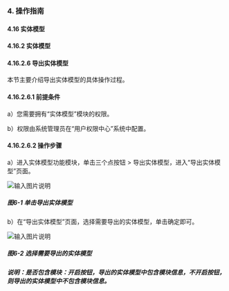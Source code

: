 ### 4. 操作指南

#### 4.16 实体模型

#### 4.16.2 实体模型

#### 4.16.2.6 导出实体模型

本节主要介绍导出实体模型的具体操作过程。

#### 4.16.2.6.1 前提条件

a）您需要拥有“实体模型”模块的权限。

b）权限由系统管理员在“用户权限中心”系统中配置。

#### 4.16.2.6.2 操作步骤

a）进入实体模型功能模块，单击三个点按钮 > 导出实体模型，进入“导出实体模型”页面。

![输入图片说明](../../../../../images/SoFlu%EF%BC%88%E5%90%8E%E7%AB%AF%EF%BC%89%E5%BC%80%E5%8F%91%E5%B9%B3%E5%8F%B0/1.%20%E6%9C%80%E6%96%B0%E7%89%88%E6%9C%AC%20-%20%E6%9B%B4%E6%96%B0%E6%97%A5%E6%9C%9F%20-%202022.10.08/4.%20%E6%93%8D%E4%BD%9C%E6%8C%87%E5%8D%97/16.%20%E5%AE%9E%E4%BD%93%E6%A8%A1%E5%9E%8B/2.%20%E5%AE%9E%E4%BD%93%E6%A8%A1%E5%9E%8B/6-1.png)

##### 图6-1 单击导出实体模型

b）在“导出实体模型”页面，选择需要导出的实体模型，单击确定即可。

![输入图片说明](../../../../../images/SoFlu%EF%BC%88%E5%90%8E%E7%AB%AF%EF%BC%89%E5%BC%80%E5%8F%91%E5%B9%B3%E5%8F%B0/1.%20%E6%9C%80%E6%96%B0%E7%89%88%E6%9C%AC%20-%20%E6%9B%B4%E6%96%B0%E6%97%A5%E6%9C%9F%20-%202022.10.08/4.%20%E6%93%8D%E4%BD%9C%E6%8C%87%E5%8D%97/16.%20%E5%AE%9E%E4%BD%93%E6%A8%A1%E5%9E%8B/2.%20%E5%AE%9E%E4%BD%93%E6%A8%A1%E5%9E%8B/6-2.png)

##### 图6-2 选择需要导出的实体模型

##### 说明：是否包含模块：开启按钮，导出的实体模型中包含模块信息，不开启按钮，则导出的实体模型中不包含模块信息。
